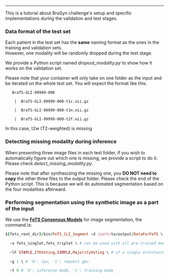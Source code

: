 
-----------------------------------------

This is a tutorial about BraSyn challenge's setup and specific implementations during the validation and test stages. 

### Data format of the test set
Each patient in the test set has the **same** naming format as the ones in the training and validation sets.  
However, one modality will be randomly dropped during the test stage. 

We provide a Python script named _dropout_modality.py_ to show how it works on the validation set. 

Please note that your container will only take on one folder as the input and be iterated on the whole test set. You will expect the format like this: 
 

       BraTS-GLI-99999-000

        |  BraTS-GLI-99999-000-t1c.nii.gz

        |  BraTS-GLI-99999-000-t1n.nii.gz

        |  BraTS-GLI-99999-000-t2f.nii.gz
   
In this case, t2w (T2-weighted) is missing   

### Detecting missing modality during inference 
When presenting three image files in each test folder, if you wish to automatically figure out which one is missing, we provide a script to do it. Please check _detect_missing_modality.py_. 

Please note that after synthesizing the missing one, you **DO NOT need to copy** the other three files to the output folder. Please check the end of the Python script. This is because we will do automated segmentation based on the four modalities afterward.

### Performing segmentation using the synthetic image as a part of the input
We use the **[FeTS Consensus Models](https://github.com/FeTS-AI/Front-End/releases/tag/1.0.1 )** for image segmentation, the command is:  

```ruby
${fets_root_dir}/bin/FeTS_CLI_Segment -d /path/to/output/DataForFeTS \ # data directory after invoking ${fets_root_dir}/bin/PrepareDataset

  -a fets_singlet,fets_triplet \ # can be used with all pre-trained models currently available in FeTS

  -lF STAPLE,ITKVoting,SIMPLE,MajorityVoting \ # if a single architecture is used, this parameter is ignored

  -g 1 \ # '0': cpu, '1': request gpu

  -t 0 # '0': inference mode, '1': training mode
```
